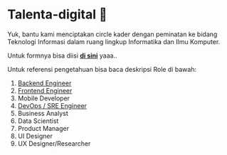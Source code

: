 # Talenta-digital :deciduous_tree:


Yuk, bantu kami menciptakan circle kader dengan peminatan ke bidang Teknologi Informasi dalam ruang lingkup Informatika dan Ilmu Komputer. 

Untuk formnya bisa diisi [**di sini**](https://docs.google.com/forms/d/e/1FAIpQLSfEZ1Vxp_ab6a7VPtWERPtROk2c6ibghEXGKLsCWHkDqrSVQg/viewform) yaaa..


Untuk referensi pengetahuan bisa baca deskripsi Role di bawah:

1. [Backend Engineer](https://github.com/pmiidev/talenta-digital/blob/main/Backend-Engineer.md)
2. [Frontend Engineer](https://github.com/pmiidev/talenta-digital/blob/main/Frontend-Engineer.md)
3. Mobile Developer
4. [DevOps / SRE Engineer](https://github.com/pmiidev/talenta-digital/blob/main/Devops-Engineer.md)
5. Business Analyst
6. Data Scientist
7. Product Manager
8. UI Designer
9. UX Designer/Researcher
